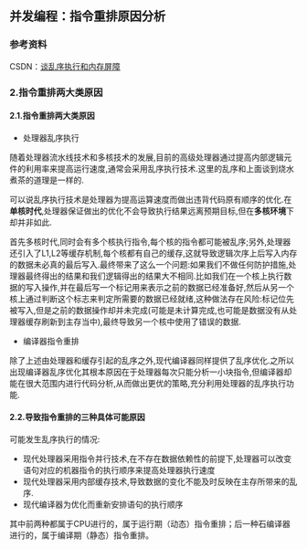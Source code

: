 ## 并发编程：指令重排原因分析

### 参考资料

CSDN：[谈乱序执行和内存屏障](https://blog.csdn.net/dd864140130/article/details/56494925)

### 2.指令重排两大类原因

#### 2.1.指令重排两大类原因

* 处理器乱序执行

随着处理器流水线技术和多核技术的发展,目前的高级处理器通过提高内部逻辑元件的利用率来提高运行速度,通常会采用乱序执行技术.这里的乱序和上面谈到烧水煮茶的道理是一样的.

可以说乱序执行技术是处理器为提高运算速度而做出违背代码原有顺序的优化.在**单核时代**,处理器保证做出的优化不会导致执行结果远离预期目标,但在**多核环境**下却并非如此.

首先多核时代,同时会有多个核执行指令,每个核的指令都可能被乱序;另外,处理器还引入了L1,L2等缓存机制,每个核都有自己的缓存,这就导致逻辑次序上后写入内存的数据未必真的最后写入.最终带来了这么一个问题:如果我们不做任何防护措施,处理器最终得出的结果和我们逻辑得出的结果大不相同.比如我们在一个核上执行数据的写入操作,并在最后写一个标记用来表示之前的数据已经准备好,然后从另一个核上通过判断这个标志来判定所需要的数据已经就绪,这种做法存在风险:标记位先被写入,但是之前的数据操作却并未完成(可能是未计算完成,也可能是数据没有从处理器缓存刷新到主存当中),最终导致另一个核中使用了错误的数据.

* 编译器指令重排

除了上述由处理器和缓存引起的乱序之外,现代编译器同样提供了乱序优化.之所以出现编译器乱序优化其根本原因在于处理器每次只能分析一小块指令,但编译器却能在很大范围内进行代码分析,从而做出更优的策略,充分利用处理器的乱序执行功能.

#### 2.2.导致指令重排的三种具体可能原因

可能发生乱序执行的情况:

* 现代处理器采用指令并行技术,在不存在数据依赖性的前提下,处理器可以改变语句对应的机器指令的执行顺序来提高处理器执行速度
* 现代处理器采用内部缓存技术,导致数据的变化不能及时反映在主存所带来的乱序.
* 现代编译器为优化而重新安排语句的执行顺序

其中前两种都属于CPU进行的，属于运行期（动态）指令重排；后一种石编译器进行的，属于编译期（静态）指令重排。


